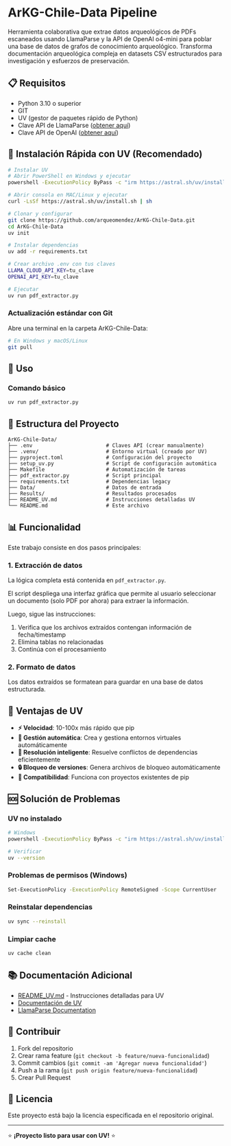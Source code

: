 # ArKG-Chile-Data Pipeline

Herramienta colaborativa que extrae datos arqueológicos de PDFs escaneados usando LlamaParse y la API de OpenAI o4-mini para poblar una base de datos de grafos de conocimiento arqueológico. Transforma documentación arqueológica compleja en datasets CSV estructurados para investigación y esfuerzos de preservación.

## 📋 Requisitos

- Python 3.10 o superior  
- GIT
- UV (gestor de paquetes rápido de Python)
- Clave API de LlamaParse ([obtener aquí](https://cloud.llamaindex.ai/))
- Clave API de OpenAI ([obtener aquí](https://platform.openai.com/api-keys))

## 🚀 Instalación Rápida con UV (Recomendado)

```bash
# Instalar UV
# Abrir PowerShell en Windows y ejecutar
powershell -ExecutionPolicy ByPass -c "irm https://astral.sh/uv/install.ps1 | iex"

# Abrir consola en MAC/Linux y ejecutar
curl -LsSf https://astral.sh/uv/install.sh | sh

# Clonar y configurar
git clone https://github.com/arqueomendez/ArKG-Chile-Data.git
cd ArKG-Chile-Data
uv init

# Instalar dependencias
uv add -r requirements.txt

# Crear archivo .env con tus claves
LLAMA_CLOUD_API_KEY=tu_clave
OPENAI_API_KEY=tu_clave

# Ejecutar
uv run pdf_extractor.py
```

### Actualización estándar con Git
Abre una terminal en la carpeta ArKG-Chile-Data:
```bash
# En Windows y macOS/Linux
git pull
```
## 🎯 Uso

### Comando básico
```bash
uv run pdf_extractor.py
```

## 📁 Estructura del Proyecto

```
ArKG-Chile-Data/
├── .env                        # Claves API (crear manualmente)
├── .venv/                      # Entorno virtual (creado por UV)
├── pyproject.toml              # Configuración del proyecto
├── setup_uv.py                 # Script de configuración automática
├── Makefile                    # Automatización de tareas
├── pdf_extractor.py            # Script principal
├── requirements.txt            # Dependencias legacy
├── Data/                       # Datos de entrada
├── Results/                    # Resultados procesados
├── README_UV.md                # Instrucciones detalladas UV
└── README.md                   # Este archivo
```

## 📊 Funcionalidad

Este trabajo consiste en dos pasos principales:

### 1. Extracción de datos
La lógica completa está contenida en `pdf_extractor.py`.

El script despliega una interfaz gráfica que permite al usuario seleccionar un documento (solo PDF por ahora) para extraer la información.

Luego, sigue las instrucciones:
1. Verifica que los archivos extraídos contengan información de fecha/timestamp
2. Elimina tablas no relacionadas
3. Continúa con el procesamiento

### 2. Formato de datos
Los datos extraídos se formatean para guardar en una base de datos estructurada.

## 🚀 Ventajas de UV

- **⚡ Velocidad**: 10-100x más rápido que pip
- **🔄 Gestión automática**: Crea y gestiona entornos virtuales automáticamente  
- **🔧 Resolución inteligente**: Resuelve conflictos de dependencias eficientemente
- **🔒 Bloqueo de versiones**: Genera archivos de bloqueo automáticamente
- **🔄 Compatibilidad**: Funciona con proyectos existentes de pip

## 🆘 Solución de Problemas

### UV no instalado
```bash
# Windows
powershell -ExecutionPolicy ByPass -c "irm https://astral.sh/uv/install.ps1 | iex"

# Verificar
uv --version
```

### Problemas de permisos (Windows)
```bash
Set-ExecutionPolicy -ExecutionPolicy RemoteSigned -Scope CurrentUser
```

### Reinstalar dependencias
```bash
uv sync --reinstall
```

### Limpiar cache
```bash
uv cache clean
```

## 📚 Documentación Adicional

- [README_UV.md](README_UV.md) - Instrucciones detalladas para UV
- [Documentación de UV](https://docs.astral.sh/uv/)
- [LlamaParse Documentation](https://docs.llamaindex.ai/)

## 🤝 Contribuir

1. Fork del repositorio
2. Crear rama feature (`git checkout -b feature/nueva-funcionalidad`)
3. Commit cambios (`git commit -am 'Agregar nueva funcionalidad'`)
4. Push a la rama (`git push origin feature/nueva-funcionalidad`)
5. Crear Pull Request

## 📄 Licencia

Este proyecto está bajo la licencia especificada en el repositorio original.

---

⭐ **¡Proyecto listo para usar con UV!** ⭐
